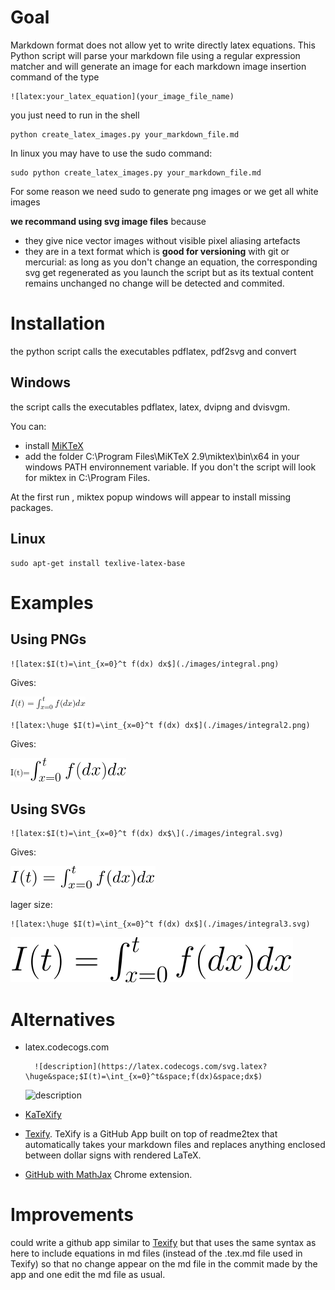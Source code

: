 # Goal

Markdown format does not allow yet to write directly latex equations.
This Python script will parse your markdown file using a regular expression matcher and will generate an image for each markdown image insertion command of the type

	![latex:your_latex_equation](your_image_file_name) 

you just need to run in the shell

	python create_latex_images.py your_markdown_file.md
	
In linux you may have to use the sudo command:

	sudo python create_latex_images.py your_markdown_file.md
	
For some reason we need sudo to generate png images or we get all white images

**we recommand using svg image files** because

* they give nice vector images without visible pixel aliasing artefacts
* they are in a text format which is **good for versioning** with git or mercurial: as long as you don't change an equation, the corresponding svg get regenerated as you launch the script but as its textual content remains unchanged no change will be detected and commited.
# Installation

the python script calls the executables pdflatex, pdf2svg and convert
 
## Windows

the script calls the executables pdflatex, latex, dvipng and dvisvgm. 

You can:

 * install [MiKTeX](https://miktex.org/download) 
 * add the folder C:\Program Files\MiKTeX 2.9\miktex\bin\x64 in your windows PATH environnement variable. If you don't the script will look for miktex in C:\Program Files.

At the first run , miktex popup windows will appear to install missing packages.
 
## Linux
	
	sudo apt-get install texlive-latex-base

# Examples

## Using PNGs

	![latex:$I(t)=\int_{x=0}^t f(dx) dx$](./images/integral.png) 
	
Gives: 

![latex:$I(t)=\int_{x=0}^t f(dx) dx$](./images/integral.png)

	![latex:\huge $I(t)=\int_{x=0}^t f(dx) dx$](./images/integral2.png) 
	
Gives: 

![latex:I(t)=\huge $\int_{x=0}^t f(dx) dx$](./images/integral2.png)
 

	


## Using SVGs

	![latex:$I(t)=\int_{x=0}^t f(dx) dx$\](./images/integral.svg) 

Gives:

![latex:$I(t)=\int_{x=0}^t f(dx) dx$](./images/integral.svg)

lager size:

	![latex:\huge $I(t)=\int_{x=0}^t f(dx) dx$](./images/integral3.svg)


![latex:\huge $I(t)=\int_{x=0}^t f(dx) dx$](./images/integral3.svg)



# Alternatives

* latex.codecogs.com

		![description](https://latex.codecogs.com/svg.latex?\huge&space;$I(t)=\int_{x=0}^t&space;f(dx)&space;dx$)
	
	![description](https://latex.codecogs.com/svg.latex?\huge&space;$I(t)=\int_{x=0}^t&space;f(dx)&space;dx$)

* [KaTeXify](https://github.com/FlorianFranzen/KaTeXify)

* [Texify](https://github.com/apps/texify). TeXify is a GitHub App built on top of readme2tex that automatically takes your markdown files and replaces anything enclosed between dollar signs with rendered LaTeX.

* [GitHub with MathJax](https://chrome.google.com/webstore/detail/mathjax-plugin-for-github/ioemnmodlmafdkllaclgeombjnmnbima) Chrome extension.

# Improvements

could write a github app similar to [Texify](https://github.com/apps/texify) but that uses the same syntax as here to include equations in md files (instead of the .tex.md file used in Texify) so that no change appear on the md file in the commit made by the app and one edit the md file as usual.



	



